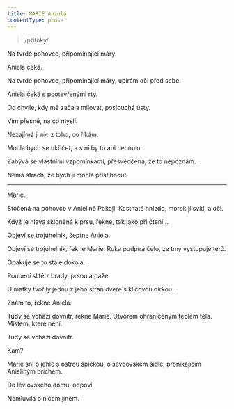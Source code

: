 ```yaml
---
title: MARIE Aniela
contentType: prose
---
```


<section>

> /přítoky/

Na tvrdé pohovce, připomínající máry.

Aniela čeká.

Na tvrdé pohovce, připomínající máry, upírám oči před sebe.

Aniela čeká s pootevřenými rty.

Od chvíle, kdy mě začala milovat, poslouchá ústy.

Vím přesně, na co myslí.

Nezajímá ji nic z toho, co říkám.

Mohla bych se ukřičet, a s ní by to ani nehnulo.

Zabývá se vlastními vzpomínkami, přesvědčena, že to nepoznám.

Nemá strach, že bych ji mohla přistihnout.

* * *

Marie.

</section>

<section>

Stočená na pohovce v Anielině Pokoji. Kostnaté hnízdo, morek jí svítí, a oči.

</section>

<section>

Když je hlava skloněná k prsu, řekne, tak jako při čtení…

</section>

<section>

Objeví se trojúhelník, šeptne Aniela.

Objeví se trojúhelník, řekne Marie. Ruka podpírá čelo, ze tmy vystupuje terč.

</section>

<section>

Opakuje se to stále dokola.

</section>

<section>

Roubení slité z brady, prsou a paže.

U matky tvořily jednu z jeho stran dveře s klíčovou dírkou.

</section>

<section>

Znám to, řekne Aniela.

</section>

<section>

Tudy se vchází dovnitř, řekne Marie. Otvorem ohraničeným teplem těla. Místem, které není.

</section>

<section>

Tudy se vchází dovnitř.

</section>

<section>

Kam?

</section>

<section>

Marie sní o jehle s ostrou špičkou, o ševcovském šídle, pronikajícím Anieliným břichem.

</section>

<section>

Do léviovského domu, odpoví.

</section>

<section>

Nemluvila o ničem jiném.

</section>
